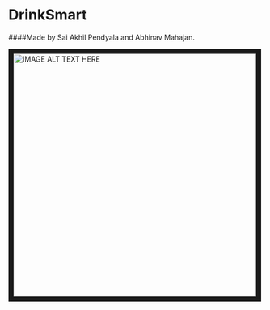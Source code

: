 # DrinkSmart

####Made by Sai Akhil Pendyala and Abhinav Mahajan.

<a href="http://www.youtube.com/watch?feature=player_embedded&v=9hJ38qULiWw
" target="_blank"><img src="http://img.youtube.com/vi/9hJ38qULiWw/0.jpg" 
alt="IMAGE ALT TEXT HERE" width="480" height="480" border="10" /></a>


